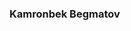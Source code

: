 ### Kamronbek Begmatov

<!--
**KamronBegmatov/kamronbegmatov** is a ✨ _special_ ✨ repository because its `README.md` (this file) appears on your GitHub profile.

Here are some ideas to get you started:

- 🔭 I’m currently working at "AVTECH" as Back-end developer (Laravel)
- 🌱 I’m currently learning back-end stack of technologies and GOlang
- 📫 How to reach me: kamronbek@begmatov.com
- 👨‍🎓 Bachelor's Degree in Software Engineering
-->
